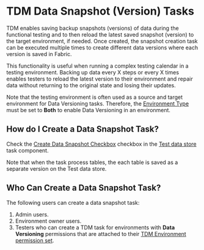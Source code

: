 # TDM Data Snapshot (Version) Tasks

TDM enables saving backup snapshots (versions) of data during the functional testing and to then reload the latest saved snapshot (version) to the target environment, if needed. Once created, the snapshot creation task can be executed multiple times to create different data versions where each version is saved in Fabric.   

This functionality is useful when running a complex testing calendar in a testing environment. Backing up data every X steps or every X times enables testers to reload the latest version to their environment and repair data without returning to the original state and losing their updates. 

Note that the testing environment is often used as a source and target environment for Data Versioning tasks. Therefore, the [Environment Type](/articles/TDM/tdm_gui/08_environment_window_general_information.md#environment-type) must be set to **Both** to enable Data Versioning in an environment.



## How do I Create a Data Snapshot Task?

Check the [Create Data Snapshot Checkbox](16_task_test_data_store_component.md#create-data-snapshot-checkbox)  checkbox in the [Test data store](16_task_test_data_store_component.md) task component.

Note that when the task process tables, the each table is saved as a separate version on the Test data store.

## Who Can Create a Data Snapshot Task?

The following users can create a data snapshot task:

1. Admin users.
2. Environment owner users.
3. Testers who can create a TDM task for environments with **Data Versioning** permissions that are attached to their [TDM Environment permission set](10_environment_roles_tab.md).  


